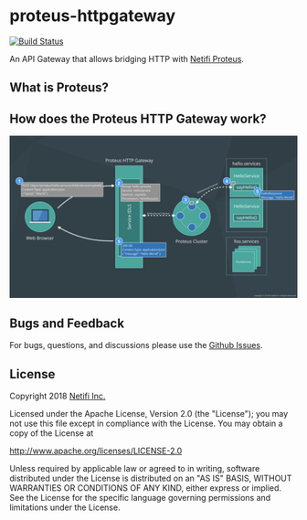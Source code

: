# proteus-httpgateway
[![Build Status](https://travis-ci.org/netifi-proteus/proteus-httpgateway.svg?branch=master)](https://travis-ci.org/netifi-proteus/proteus-httpgateway)

An API Gateway that allows bridging HTTP with [Netifi Proteus](https://www.netifi.com).

## What is Proteus?

## How does the Proteus HTTP Gateway work?
![diagram](diagram.png)

## Bugs and Feedback
For bugs, questions, and discussions please use the [Github Issues](https://github.com/netifi-proteus/proteus-httpgateway/issues).

## License
Copyright 2018 [Netifi Inc.](https://www.netifi.com)

Licensed under the Apache License, Version 2.0 (the "License");
you may not use this file except in compliance with the License.
You may obtain a copy of the License at

   http://www.apache.org/licenses/LICENSE-2.0

Unless required by applicable law or agreed to in writing, software
distributed under the License is distributed on an "AS IS" BASIS,
WITHOUT WARRANTIES OR CONDITIONS OF ANY KIND, either express or implied.
See the License for the specific language governing permissions and
limitations under the License.